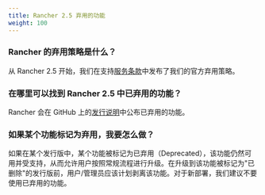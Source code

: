 ```yaml
---
title: Rancher 2.5 弃用的功能
weight: 100
---
```


### Rancher 的弃用策略是什么？

从 Rancher 2.5 开始，我们在支持[服务条款](https://rancher.com/support-maintenance-terms)中发布了我们的官方弃用策略。

### 在哪里可以找到 Rancher 2.5 中已弃用的功能？

Rancher 会在 GitHub 上的[发行说明](https://github.com/rancher/rancher/releases/tag/v2.5.0)中公布已弃用的功能。

### 如果某个功能标记为弃用，我要怎么做？

如果在某个发行版中，某个功能被标记为已弃用（Deprecated），该功能仍然可用并受支持，从而允许用户按照常规流程进行升级。在升级到该功能被标记为"已删除"的发行版前，用户/管理员应该计划剥离该功能。对于新部署，我们建议不要使用已弃用的功能。